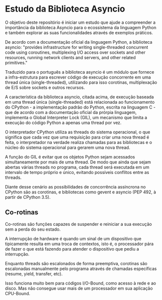 # Estudo da Biblioteca Asyncio

O objetivo deste repositório é iniciar um estudo que ajude a compreender a importância da biblioteca Asyncio para o ecossistema da linguagem Python e também explorar as suas funcionalidades através de exemplos práticos.

De acordo com a documentação oficial da linguagem Python, a biblioteca asyncio: "provides infrastructure for writing single-threaded concurrent code using coroutines, multiplexing I/O access over sockets and other resources, running network clients and servers, and other related primitives."

Traduzido para o português a biblioteca asyncio é um módulo que fornece a infra-estrutura para escrever código de execução concorrente em uma thread única (single-threaded), utilizando para isso corotinas, multiplexação de E/S sobre sockets e outros recursos.

A característica da biblioteca asyncio, citada acima, de execução baseada em uma thread única (single-threaded) está relacionada ao funcionamento do CPython - a implementação padrão do Python, escrita na linguagem C - que de acordo com a documentação oficial da prórpia linguagem, implementa o Global Interpreter Lock (GIL), um mecanismo que limita a execução do código Python a apenas uma thread por vez.

O interpretador CPython utiliza as threads do sistema operacional, o que significa que cada vez que uma requisição para criar uma nova thread é feita, o interpretador na verdade realiza chamadas para as bibliotecas e o núcleo do sistema operacional para gerarem uma nova thread.

A função do GIL é evitar que os objetos Python sejam acessados simultaneamente por mais de uma thread. De modo que ainda que sejam abertas várias threads no programa, cada thread será executada em um intervalo de tempo próprio e único, evitando possíveis conflitos entre as threads.

Diante desse cenário as possibilidades de concorrência assíncrona no CPython são as corotinas, e bibliotecas como gevent e asyncio (PEP 492, à partir de CPython 3.5).

## Co-rotinas

Co-rotinas são funções capazes de suspender e reiniciar a sua execução sem a perda do seu estado.

A interrupção de hardware é quando um sinal de um dispositivo que tipicamente resulta em uma troca de contextos, isto é, o processador pára de fazer o que está fazendo para atender o dispositivo que pediu a interrupção.

Enquanto threads são escalonados de forma preemptiva, corotinas são escalonadas manualmente pelo programa através de chamadas específicas (resume, yield, transfer, etc).

Isso funciona muito bem para códigos I/O-Bound, como acesso à rede e ao disco. Mas não consegue usar mais de um processador em sua aplicação CPU-Bound.
